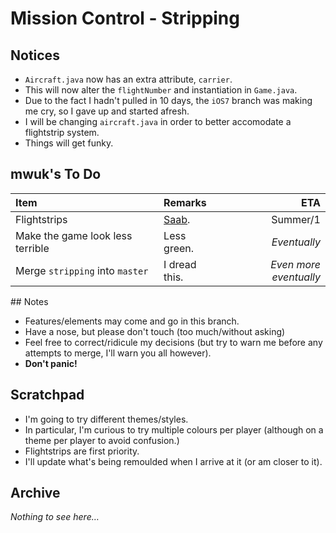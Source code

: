 Mission Control - __Stripping__
========

## Notices

* `Aircraft.java` now has an extra attribute, `carrier`.
 * This will now alter the `flightNumber` and instantiation in `Game.java`.
* Due to the fact I hadn't pulled in 10 days, the `iOS7` branch was making me cry, so I gave up and started afresh.
* I will be changing `aircraft.java` in order to better accomodate a flightstrip system.
* Things will get funky.

## mwuk's To Do


| Item | Remarks | ETA |
|:-----|:--------|----:|
| Flightstrips | [Saab](http://www.saabgroup.com/Global/Documents%20and%20Images/Civil%20Security/Air%20Transportation%20and%20Airport%20Security/e-Strip/E-Strip-WEB.pdf). | Summer/1 |
| Make the game look less terrible | Less green. | _Eventually_ |
| Merge `stripping` into `master` | I dread this. | _Even more eventually_ |


## Notes

* Features/elements may come and go in this branch.
 * Have a nose, but please don't touch (too much/without asking)
 * Feel free to correct/ridicule my decisions (but try to warn me before any attempts to merge, I'll warn you all however).
 * __Don't panic!__


## Scratchpad

* I'm going to try different themes/styles.
 * In particular, I'm curious to try multiple colours per player (although on a theme per player to avoid confusion.)
* Flightstrips are first priority.
* I'll update what's being remoulded when I arrive at it (or am closer to it).


## Archive

_Nothing to see here…_
